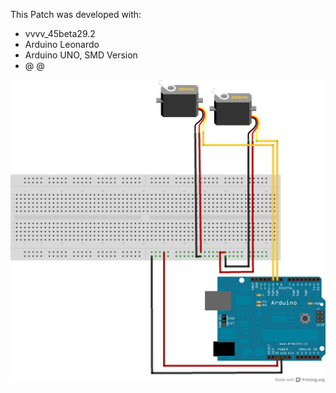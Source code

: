 This Patch was developed with:
* vvvv_45beta29.2
* Arduino Leonardo
* Arduino UNO, SMD Version
* @ @

![imagename](div/Servomotor.png)
